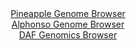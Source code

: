 <div id="Pineapple_Genome_Browser" align="center">
  <a href="https://igv.org/app/?sessionURL=blob:zZJrb9owFIb_i6VWmxRycQiQSNWUQkcpJS1FlImqik6ME7wmdrANlCL..9xq076sUvmwaVIkx0e.vOfxs0cbKhUTHEUI215gex6ykFqK7QSquqQJVFShKIdSUQtJmlNJOaEo2qMclIbp3bXZudS6VpHjMF03KuCFsJVvQwUvgsNW2URUTleUJWRCghZSOecSNsJhxaaxpRnUtW3u9u3AWYAGB8p6KbgSTk15kW7NeemvUlpQLiqaVutSs7cAqcljMi7sHL7Es0lMCFVqSHeDxVk8HMT3_sV03m9159Oby9m0NTudsIKDXkt6doLPx3iIB2aMdRBeEuj3Vk.Y1_h7lhTxid87vXiumaTqzGt7Hb_jNUNs4DC.oM__U9_mY0f23unfiyTnVyvoJSS8vdgFFM_xXTOcjN7p.2ChUpC1cQGRpWxHnmv5bssKcKvx.ut1LNcNDR0pGIoeHi2kJZAns_xhj_SuNsYgRVfrN3ksJOSCShQ1Qtdte2GIg2a76Yahd7D2aC3Lv4f26_QubLs4xriV5qzURudFqnitbODc3pDcLl6OZNleJ6NkPBqXzRymScJJzxjV5bE3fjVs8EeevmFgrn97QtPsR1L9E_M.EsTW2bG6DYvkpuvursf8Zqa2hV99u81IfzUPyNO7eI5DkwtZgTbrTcVMfxq3AcmAa1PYMMUyVjK9mxmKYosiD_tGXEREKYyJSBbZJ9dyLS9wP_8W1D88Hn4A">Pineapple Genome Browser</a>
</div>
<div id="Alphonso_Genome_Browser" align="center">
  <a href="https://igv.org/app/?sessionURL=blob:zZJfa9swFMW_i6BlA8eW7NiODWUkXdOGhGatcVNSilFs2RazLUd_7CYh331q2djLCs3DxkAP0uVK95yj3wF0hAvKGhAC20SuiRAwgChZH.G6rcgtrokAYY4rQQzASU44aVICwgPIsZA4vl_om6WUrQgti8p2UOOmYKZwTFzjPWtwL8yU1dYlqyq8YRxLxoU14bhjFi26QU82uG1NPdsxXSvDElu4akvWCGa1pCmSXr.X_ColBWlYTZJaVZK.CUi0Hq0xM3P8ZbyKxmlKhJiT3Sy7GM9n4wfnKl5fe5freHmzir3VeUSLBkvFycUjnc7R3RXcR3vpPgxXyr2dbR8XkYr7M.fr.dVLSzkRF8hHI2eEPGekg6FNRl7.J8960RN9z1Ad.6MzexLH0a4u73q6aDcQifk424l3nB8NULFUaRJAWnI_RNBwoGe4tjd43aKRAWGg8.GMgvDp2QCS4_S7bn86ALlrNS9AkK16Q8cAjGeEg3AQQOijILDdoT.EQYCOxgEoXv29cKfxfeBDe2zbXpLTSmqYs0Q0rTBx05hdmpvF_sQ0b.JI5bNLu5su_eFCp.oXS5UKv1DfVPEuR3r42xdqqx_R9E_I.4gQU25OxW2HlMpluSy2tr0vW349ia.na28vtsM_xvOK0WnR5IzXWOp.XdHHn7x1mFPcSF3oqKAbWlG5W.kUWQ9CZDsaW5CyimkOAS82n6ABDeTCz7_xdI7Pxx8-">Alphonso Genome Browser</a>
</div>


<div id="DAF_Genomics_Browser" align="center">
  <a href="https://igv.org/app/?sessionURL=blob:tZF9a9swEMa_iyD9y3Ys.d0QRtomW.joQoObNaWEm32OTW3Jk.SlWch3n3A7BnthDDo4vXEnPY_udyRfUKpacJIS5tDAoZRYRFViv4K2a_AaWlQkLaFRaBGJJUrkOZL0SEpQGrKb9.ZmpXWn0vG4gNLeIRdtnStHeQ50thK9rtCU2syBFr4KDnvl5KI1xRrG0HSV4EqMIc9RKdsdd8h32z2Y6XtuOzyJ27ZvdD2obo0JY6xwSjBua17g01.M_AdlE_Wb6Xo1He5f4WFRTKZXi.mtN8s2b8OLTfbh3ToL12eresdB9xIncw7q4BbhMt4su3BWfhyxuYmsel7VxYid5yPv8mz21NUS1YRGNPZiGoQ.OVmkEXlvYJC8kjSlvhWx2GK.b79svSA03ZCiJun9g0W0hPzRlN8fiT50BhlR.Lkf6FlEyAIlSe3EdSOaJCzwI99NEnqyjqSXzSsznWc3SeSyKWOh8wlao1_WzdBII_Rr8rWA_vSyGf8KTDbnNAN8vJ3PVncL7jfLONLlJZN32W8xBcb9H79VCtmCNqnn4wsUaIxai1z_oOKdHk7fAA--">DAF Genomics Browser</a>
</div>

